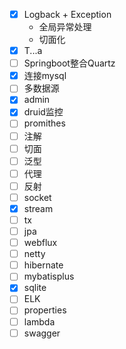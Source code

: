 - [x] Logback + Exception
    - 全局异常处理
    - 切面化
- [x] T...a
- [ ] Springboot整合Quartz
- [x] 连接mysql
- [ ] 多数据源
- [x] admin
- [x] druid监控
- [ ] promithes
- [ ] 注解
- [ ] 切面
- [ ] 泛型
- [ ] 代理
- [ ] 反射
- [ ] socket
- [x] stream
- [ ] tx
- [ ] jpa
- [ ] webflux
- [ ] netty
- [ ] hibernate
- [ ] mybatisplus
- [x] sqlite
- [ ] ELK
- [ ] properties
- [ ] lambda
- [ ] swagger
